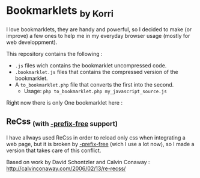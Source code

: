 Bookmarklets <sub>by Korri</sub>
=====================

I love bookmarklets, they are handy and powerful, so I decided to make (or improve) a few ones to help me in my everyday browser usage (mostly for web developpment).

This repository contains the following :
* `.js` files wich contains the bookmarklet uncompressed code.
* `.bookmarklet.js` files that contains the compressed version of the bookmarklet.
* A `to_bookmarklet.php` file that converts the first into the second.
    * Usage: `php to_bookmarklet.php my_javascript_source.js`

Right now there is only One bookmarklet here :

ReCss <sub>(with [-prefix-free](http://leaverou.github.io/prefixfree/) support)</sub>
-------------------------------

I have allways used ReCss in order to reload only css when integrating a web page, but it is broken by [-prefix-free](http://leaverou.github.io/prefixfree/) (wich I use a lot now), so I made a version that takes care of this conflict.

Based on work by David Schontzler and Calvin Conaway : http://calvinconaway.com/2006/02/13/re-recss/
